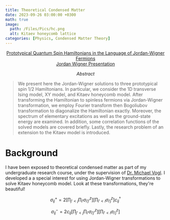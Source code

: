 ```yaml
---
title: Theoretical Condensed Matter
date: 2023-09-26 03:00:00 +0300
math: true
image:
  path: /Files/Pics/hc.png
  alt: Kitaev honeycomb lattice
categories: [Physics, Condensed Matter Theory]
---
```

<div style="text-align: center;">
  <a href="/Files/PDFs/CndMttrRP.pdf">Prototypical Quantum Spin Hamiltonians in the Language of
Jordan-Wigner Fermions</a>
<br>
<a href="/Files/PDFs/CndMttrPres.pdf">Jordan Wigner Presentation</a> 
</div>

$$Abstract$$

>We present here the Jordan-Wigner solutions to three prototypical spin 1/2 Hamiltonians. In particular, we consider the 1D transverse Ising model, XY model, and Kitaev honeycomb model. After transforming the Hamiltonian to spinless fermions via Jordan-Wigner transformation, we employ Fourier transform then Bogoliubov transformation to diagonalize the Hamiltonian exactly. Moreover, the spectrum of elementary excitations as well as the ground-state energy are examined. In addition, some correlation functions of the solved models are covered briefly. Lastly, the research problem of an extension to the Kitaev model is introduced.

# Background

I have been exposed to theoretical condensed matter as part of my undergraduate research course, under the supervision of [Dr. Michael Vogl](https://sites.google.com/view/michaelvogl/home?authuser=0). I developed a a special interest for using Jordan-Wigner transformations to solve Kitaev honeycomb model. Look at these transformations, they're beautiful!

$$\sigma_{ij}^+=2\left[\prod_{j'<j}\prod_{i'}\sigma_{i'j'}^z\right]\left[\prod_{i'<i}\sigma_{i'j}^z\right]c^\dagger_{ij}$$

$$\sigma_{ij}^-=2c_{ij}\left[\prod_{j'<j}\prod_{i'}\sigma_{i'j'}^z\right]\left[\prod_{i'<i}\sigma_{i'j}^z\right]$$
